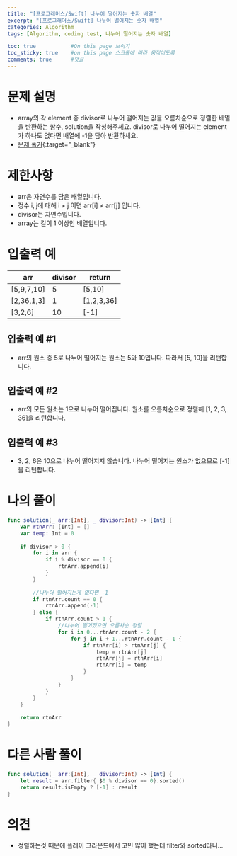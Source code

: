 ```yaml
---
title: "[프로그래머스/Swift] 나누어 떨어지는 숫자 배열"
excerpt: "[프로그래머스/Swift] 나누어 떨어지는 숫자 배열"
categories: Algorithm
tags: [Algorithm, coding test, 나누어 떨어지는 숫자 배열]

toc: true           #On this page 보이기 
toc_sticky: true    #on this page 스크롤에 따라 움직이도록 
comments: true      #댓글
---
```

# 문제 설명 
- array의 각 element 중 divisor로 나누어 떨어지는 값을 오름차순으로 정렬한 배열을 반환하는 함수, solution을 작성해주세요.
divisor로 나누어 떨어지는 element가 하나도 없다면 배열에 -1을 담아 반환하세요.
- [문제 풀기](https://school.programmers.co.kr/learn/courses/30/lessons/12910){:target="_blank"} 

# 제한사항
- arr은 자연수를 담은 배열입니다.
- 정수 i, j에 대해 i ≠ j 이면 arr[i] ≠ arr[j] 입니다.
- divisor는 자연수입니다.
- array는 길이 1 이상인 배열입니다.

# 입출력 예

|arr|divisor|return|
|---|---|---|
|[5,9,7,10]|5|[5,10]|
|[2,36,1,3]|1|[1,2,3,36]|
|[3,2,6]|10|[-1]|

## 입출력 예 #1 
- arr의 원소 중 5로 나누어 떨어지는 원소는 5와 10입니다. 따라서 [5, 10]을 리턴합니다.

## 입출력 예 #2 
- arr의 모든 원소는 1으로 나누어 떨어집니다. 원소를 오름차순으로 정렬해 [1, 2, 3, 36]을 리턴합니다.

## 입출력 예 #3
- 3, 2, 6은 10으로 나누어 떨어지지 않습니다. 나누어 떨어지는 원소가 없으므로 [-1]을 리턴합니다.

# 나의 풀이 
```swift 
func solution(_ arr:[Int], _ divisor:Int) -> [Int] {
    var rtnArr: [Int] = []
    var temp: Int = 0 
    
    if divisor > 0 {
        for i in arr {
            if i % divisor == 0 {
                rtnArr.append(i)
            }
        }
        
        //나누어 떨어지는게 없다면 -1 
        if rtnArr.count == 0 {
            rtnArr.append(-1)
        } else {
            if rtnArr.count > 1 {
                //나누어 떨어졌으면 오름차순 정렬 
                for i in 0...rtnArr.count - 2 {
                    for j in i + 1...rtnArr.count - 1 {
                        if rtnArr[i] > rtnArr[j] {
                            temp = rtnArr[j] 
                            rtnArr[j] = rtnArr[i] 
                            rtnArr[i] = temp 
                        }
                    }
                }
            }
        }
    }
    
    return rtnArr
}
``` 
# 다른 사람 풀이 
```swift 
func solution(_ arr:[Int], _ divisor:Int) -> [Int] {
    let result = arr.filter{ $0 % divisor == 0}.sorted()
    return result.isEmpty ? [-1] : result
}
``` 

# 의견 
- 정렬하는것 때문에 플레이 그라운드에서 고민 많이 했는데 filter와 sorted라니... 